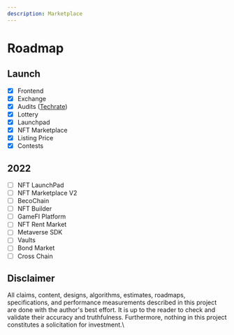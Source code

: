 ```yaml
---
description: Marketplace
---
```


# Roadmap

## Launch

* [x] Frontend
* [x] Exchange
* [x] Audits ([Techrate](https://github.com/TechRate/Smart-Contract-Audits/blob/main/Becoswap.pdf))
* [x] Lottery
* [x] Launchpad
* [x] NFT Marketplace
* [x] Listing Price
* [x] Contests

## 2022

* [ ] NFT LaunchPad
* [ ] NFT Marketplace V2
* [ ] BecoChain
* [ ] NFT Builder
* [ ] GameFI Platform
* [ ] NFT Rent Market
* [ ] Metaverse SDK
* [ ] Vaults
* [ ] Bond Market
* [ ] Cross Chain

## Disclaimer

All claims, content, designs, algorithms, estimates, roadmaps, specifications, and performance measurements described in this project are done with the author's best effort. It is up to the reader to check and validate their accuracy and truthfulness. Furthermore, nothing in this project constitutes a solicitation for investment.\
